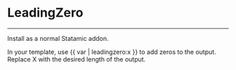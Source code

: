 # LeadingZero
---
Install as a normal Statamic addon.

In your template, use {{ var | leadingzero:x }} to add zeros to the output. Replace X with the desired length of the output.

